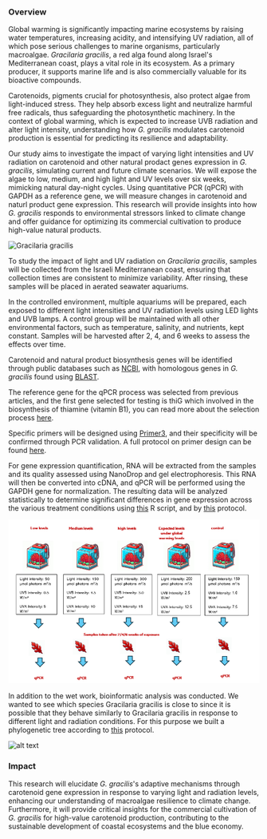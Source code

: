 ### Overview

Global warming is significantly impacting marine ecosystems by raising water temperatures, increasing acidity, and intensifying UV radiation, all of which pose serious challenges to marine organisms, particularly macroalgae. *Gracilaria gracilis*, a red alga found along Israel's Mediterranean coast, plays a vital role in its ecosystem. As a primary producer, it supports marine life and is also commercially valuable for its bioactive compounds.

Carotenoids, pigments crucial for photosynthesis, also protect algae from light-induced stress. They help absorb excess light and neutralize harmful free radicals, thus safeguarding the photosynthetic machinery. In the context of global warming, which is expected to increase UVB radiation and alter light intensity, understanding how *G. gracilis* modulates carotenoid production is essential for predicting its resilience and adaptability.

Our study aims to investigate the impact of varying light intensities and UV radiation on carotenoid and other natural prodact genes expression in *G. gracilis*, simulating current and future climate scenarios. We will expose the algae to low, medium, and high light and UV levels over six weeks, mimicking natural day-night cycles. Using quantitative PCR (qPCR) with GAPDH as a reference gene, we will measure changes in carotenoid and naturl product gene expression. This research will provide insights into how *G. gracilis* responds to environmental stressors linked to climate change and offer guidance for optimizing its commercial cultivation to produce high-value natural products.

![Gracilaria gracilis](https://github.com/user-attachments/assets/076e778c-cb40-4473-8d23-fb6a8798b6c2)


To study the impact of light and UV radiation on *Gracilaria gracilis*, samples will be collected from the Israeli Mediterranean coast, ensuring that collection times are consistent to minimize variability. After rinsing, these samples will be placed in aerated seawater aquariums. 

In the controlled environment, multiple aquariums will be prepared, each exposed to different light intensities and UV radiation levels using LED lights and UVB lamps. A control group will be maintained with all other environmental factors, such as temperature, salinity, and nutrients, kept constant. Samples will be harvested after 2, 4, and 6 weeks to assess the effects over time.

Carotenoid and natural product biosynthesis genes will be identified through public databases such as [NCBI](https://www.ncbi.nlm.nih.gov/), with homologous genes in *G. gracilis* found using [BLAST](https://blast.ncbi.nlm.nih.gov/Blast.cgi).

The reference gene for the qPCR process was selected from previous articles, and the first gene selected for testing is thiG which involved in the biosynthesis of thiamine (vitamin B1), you can read more about the selection process [here](https://github.com/OfekRainish/Impact-of-Light-and-Radiation-on-Carotenoid-Gene-Expression-in-the-Red-Alga-Gracilaria-gracilis/blob/main/posts/2024-07-10-Primer%20selection%20for%20qPCR%20Experiment%20-%20class.md).

Specific primers will be designed using [Primer3](https://primer3.ut.ee/), and their specificity will be confirmed through PCR validation. A full protocol on primer design can be found [here](https://github.com/OfekRainish/Impact-of-Light-and-Radiation-on-Carotenoid-Gene-Expression-in-the-Red-Alga-Gracilaria-gracilis/blob/main/posts/2024-07-04-Primer%20Design%20-%20class.md).

For gene expression quantification, RNA will be extracted from the samples and its quality assessed using NanoDrop and gel electrophoresis. This RNA will then be converted into cDNA, and qPCR will be performed using the GAPDH gene for normalization. The resulting data will be analyzed statistically to determine significant differences in gene expression across the various treatment conditions using [this](https://github.com/OfekRainish/Impact-of-Light-and-Radiation-on-Carotenoid-Gene-Expression-in-the-Red-Alga-Gracilaria-gracilis/blob/main/scripts/R%20script%20ggplot.r) R script, and by [this](https://github.com/OfekRainish/Impact-of-Light-and-Radiation-on-Carotenoid-Gene-Expression-in-the-Red-Alga-Gracilaria-gracilis/blob/main/posts/2024-07-05-Protocol%20for%20Analyzing%20qPCR%20Results%20class.md) protocol.

![alt text](images/proposal.png)

In addition to the wet work, bioinformatic analysis was conducted.
We wanted to see which species Gracilaria gracilis is close to since it is possible that they behave similarly to Gracilaria gracilis in response to different light and radiation conditions. For this purpose we built a phylogenetic tree according to [this](https://github.com/OfekRainish/Impact-of-Light-and-Radiation-on-Carotenoid-Gene-Expression-in-the-Red-Alga-Gracilaria-gracilis/blob/main/posts/2024-07-04-Protocol%20-%20Creating%20a%20Phylogenetic%20Tree%20Based%20on%20a%20Conserved%20Gene%20-%20class.md) protocol.

![alt text]()

### Impact

This research will elucidate *G. gracilis*'s adaptive mechanisms through carotenoid gene expression in response to varying light and radiation levels, enhancing our understanding of macroalgae resilience to climate change. Furthermore, it will provide critical insights for the commercial cultivation of *G. gracilis* for high-value carotenoid production, contributing to the sustainable development of coastal ecosystems and the blue economy.
